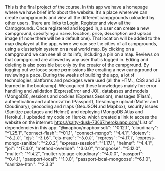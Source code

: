 This is the final project of the course.
In this app we have a homepage where we have brief info about the website. It's a place where we can create campgrounds and view all the different
campgrounds uploaded by other users. There are links to Login, Register and view all the Campgrounds. Once registered and logged in, a user can 
create a new campground, specifying a name, location, price, description and upload image (if none there will be a default one). That location
will be added to the map displayed at the app, where we can see the cities of all campgrounds, using a cluster/pin system on a real world map.
By clicking on a campground we can see all of its info, including a pin on a map. Reviews on that campground are allowed by any user that is logged in.
Editing and deleting is also possible but only by the creator of the campground.  By logging out we loose some permissions like creating a new
campground or reviewing a place.
During the weeks of building the app, a lot of technologies, platforms and packages were used (all the HTML, CSS and JS learned in the bootcamp).
We acquired these knowledges mainly for:
error handling and validation (ExpressError and JOI), databases and models (MongoDB), sessions and cookies (Express Session), messages (Flash),
authentication and authorization (Passport), files/image upload (Multer and Cloudinary), geocoding and maps (GeoJSON and Mapbox), security issues 
(Sanitize packages and Helmet) and deploying (MongoDB Atlas and Heroku).
I uploaded my code on Heroku which created a link to access the website on the internet:
https://salty-dusk-73067.herokuapp.com/
List of dependencies in this app:
    "@mapbox/mapbox-sdk": "^0.12.1",
    "cloudinary": "^1.25.1",
    "connect-flash": "^0.1.1",
    "connect-mongo": "^4.4.1",
    "dotenv": "^8.2.0",
    "ejs": "^3.1.6",
    "ejs-mate": "^3.0.0",
    "express": "^4.17.1",
    "express-mongo-sanitize": "^2.0.2",
    "express-session": "^1.17.1",
    "helmet": "^4.4.1",
    "joi": "^17.4.0",
    "method-override": "^3.0.0",
    "mongoose": "^5.12.0",
    "multer": "^1.4.2",
    "multer-storage-cloudinary": "^4.0.0",
    "passport": "^0.4.1",
    "passport-local": "^1.0.0",
    "passport-local-mongoose": "^6.1.0",
    "sanitize-html": "^2.3.3"
